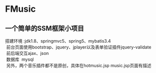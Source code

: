 # FMusic
一个简单的SSM框架小项目 <br>
-
  搭建环境 :jdk1.8、springmvc5、spring5、mybatis3.4<br>
  前台页面使用bootstrap、jquery、jplayer以及表单验证插件jquery-validate<br>
  前后端交互ajax、json<br>
  数据库  mysql<br>
  另外，两个音乐插件都不是原创，具体在hotmusic.jsp  music.jsp页面有描述<br>
